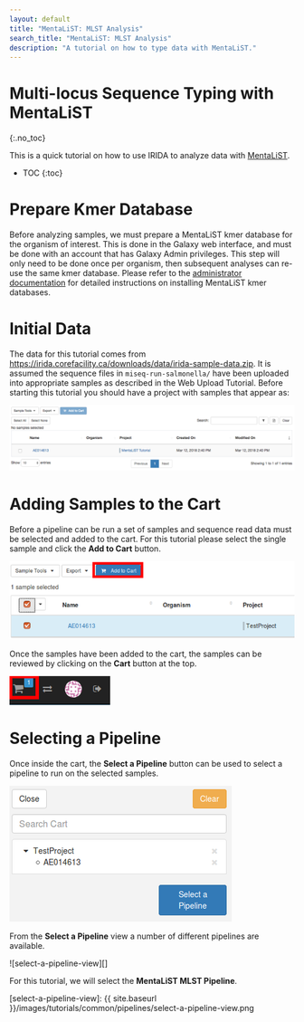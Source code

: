 ```yaml
---
layout: default
title: "MentaLiST: MLST Analysis"
search_title: "MentaLiST: MLST Analysis"
description: "A tutorial on how to type data with MentaLiST."
---
```


Multi-locus Sequence Typing with MentaLiST
==========================================
{:.no_toc}

This is a quick tutorial on how to use IRIDA to analyze data with [MentaLiST][mentalist-github].

* TOC
{:toc}

Prepare Kmer Database
=====================
Before analyzing samples, we must prepare a MentaLiST kmer database for the organism of interest. This is done in the Galaxy web interface, and must be done with an account that has Galaxy Admin privileges. This step will only need to be done once per organism, then subsequent analyses can re-use the same kmer database. Please refer to the [administrator documentation][mentalist-admin-docs] for detailed instructions on installing MentaLiST kmer databases.

Initial Data
============
The data for this tutorial comes from <https://irida.corefacility.ca/downloads/data/irida-sample-data.zip>. It is assumed the sequence files in `miseq-run-salmonella/` have been uploaded into appropriate samples as described in the Web Upload Tutorial. Before starting this tutorial you should have a project with samples that appear as:

![mentalist-tutorial-samples][]

Adding Samples to the Cart
==========================

Before a pipeline can be run a set of samples and sequence read data must be selected and added to the cart. For this tutorial please select the single sample and click the **Add to Cart** button.

![add-to-cart][]

Once the samples have been added to the cart, the samples can be reviewed by clicking on the **Cart** button at the top.

![cart-button][]

Selecting a Pipeline
====================

Once inside the cart, the **Select a Pipeline** button can be used to select a pipeline to run on the selected samples.

![select-a-pipeline][]

From the **Select a Pipeline** view a number of different pipelines are available.

![select-a-pipeline-view][]

For this tutorial, we will select the **MentaLiST MLST Pipeline**.

[mentalist-github]: https://github.com/WGS-TB/MentaLiST
[mentalist-admin-docs]: ../../../administrator/galaxy/pipelines/mentalist
[mentalist-tutorial-samples]: images/mentalist-tutorial-samples.png
[mentalist-data-managers]: images/mentalist-data-managers.png
[add-to-cart]: images/add-to-cart.png
[cart-button]: images/cart-button.png
[select-a-pipeline]: images/select-a-pipeline.png
[select-a-pipeline-view]: {{ site.baseurl }}/images/tutorials/common/pipelines/select-a-pipeline-view.png